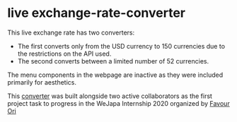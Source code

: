 # live exchange-rate-converter 

This live exchange rate has two converters: 
- The first converts only from the USD currency to 150 currencies due to the restrictions on the API used.
- The second converts between a limited number of 52 currencies.

The menu components in the webpage are inactive as they were included primarily for aesthetics.

This [converter](https://wenadev.github.io/exchange-rate-converter/) was built alongside two active collaborators as the first project task to progress in the WeJapa Internship 2020 organized by [Favour Ori](https://github.com/favourori)
